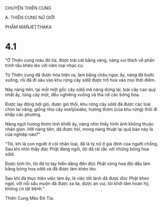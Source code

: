 CHUYỆN THIÊN CUNG

A. THIÊN CUNG NỮ GIỚI

PHẨM MAÑJEṬṬHAKA

# 4.1

“Ở Thiên cung màu đỏ tía, được trải cát bằng vàng, nàng vui thích về phần trình tấu khéo léo với năm loại nhạc cụ.

Từ Thiên cung đã được hóa hiện ra, làm bằng châu ngọc ấy, nàng đã bước xuống, rồi đã đi sâu vào khu rừng cây _sālā_ được trổ hoa vào mọi thời điểm.

Này nàng tiên, tại mỗi một gốc cây _sālā_ mà nàng dừng lại, loài cây cao quý nhất ấy, từng cây một, đều nghiêng xuống và thả rơi các bông hoa.

Được lay động bởi gió, được gió thổi, khu rừng cây _sālā_ đã được các loài chim lai vãng; giống như cây _mañjūsaka_, hương thơm (của khu rừng) thổi đi khắp các phương.

Nàng ngửi hương thơm tinh khiết ấy, nàng nhìn thấy hình ảnh không thuộc nhân gian. Hỡi nàng tiên, đã được hỏi, mong nàng thuật lại quả báo này là của nghiệp nào?”

“Tôi, khi là con người ở cõi nhân loại, đã là tỳ nữ ở gia đình của người chồng. Sau khi nhìn thấy đức Phật đang ngồi, tôi đã rải rắc với những bông hoa _sālā_.

Được tịnh tín, tôi đã tự tay hiến dâng đến đức Phật vòng hoa đội đầu làm bằng bông hoa _sālā_ và đã được làm khéo léo.

Sau khi đã thực hiện việc làm ấy, là việc tốt lành đã được đức Phật khen ngợi, với nỗi sầu muộn đã được xa lìa, được an vui, tôi khởi tâm hoan hỷ, không có tật bệnh.”

Thiên Cung Màu Đỏ Tía.
